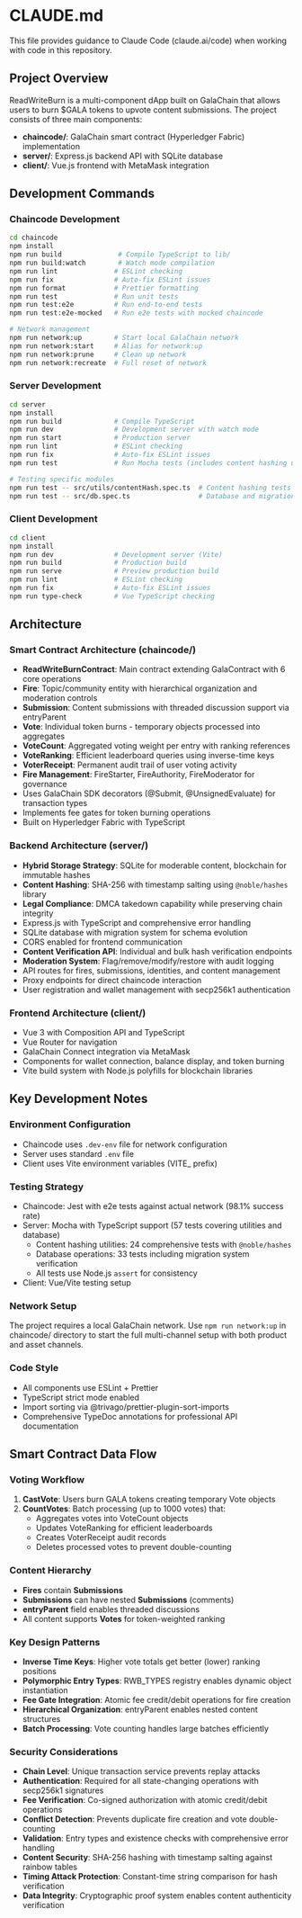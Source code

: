 # CLAUDE.md

This file provides guidance to Claude Code (claude.ai/code) when working with code in this repository.

## Project Overview

ReadWriteBurn is a multi-component dApp built on GalaChain that allows users to burn $GALA tokens to upvote content submissions. The project consists of three main components:

- **chaincode/**: GalaChain smart contract (Hyperledger Fabric) implementation
- **server/**: Express.js backend API with SQLite database
- **client/**: Vue.js frontend with MetaMask integration

## Development Commands

### Chaincode Development
```bash
cd chaincode
npm install
npm run build              # Compile TypeScript to lib/
npm run build:watch        # Watch mode compilation
npm run lint              # ESLint checking
npm run fix               # Auto-fix ESLint issues
npm run format            # Prettier formatting
npm run test              # Run unit tests
npm run test:e2e          # Run end-to-end tests
npm run test:e2e-mocked   # Run e2e tests with mocked chaincode

# Network management
npm run network:up        # Start local GalaChain network
npm run network:start     # Alias for network:up
npm run network:prune     # Clean up network
npm run network:recreate  # Full reset of network
```

### Server Development
```bash
cd server
npm install
npm run build             # Compile TypeScript
npm run dev               # Development server with watch mode
npm run start             # Production server
npm run lint              # ESLint checking
npm run fix               # Auto-fix ESLint issues
npm run test              # Run Mocha tests (includes content hashing utilities)

# Testing specific modules
npm run test -- src/utils/contentHash.spec.ts  # Content hashing tests
npm run test -- src/db.spec.ts                 # Database and migration tests
```

### Client Development
```bash
cd client
npm install
npm run dev               # Development server (Vite)
npm run build             # Production build
npm run serve             # Preview production build
npm run lint              # ESLint checking
npm run fix               # Auto-fix ESLint issues
npm run type-check        # Vue TypeScript checking
```

## Architecture

### Smart Contract Architecture (chaincode/)
- **ReadWriteBurnContract**: Main contract extending GalaContract with 6 core operations
- **Fire**: Topic/community entity with hierarchical organization and moderation controls
- **Submission**: Content submissions with threaded discussion support via entryParent
- **Vote**: Individual token burns - temporary objects processed into aggregates
- **VoteCount**: Aggregated voting weight per entry with ranking references
- **VoteRanking**: Efficient leaderboard queries using inverse-time keys
- **VoterReceipt**: Permanent audit trail of user voting activity
- **Fire Management**: FireStarter, FireAuthority, FireModerator for governance
- Uses GalaChain SDK decorators (@Submit, @UnsignedEvaluate) for transaction types
- Implements fee gates for token burning operations
- Built on Hyperledger Fabric with TypeScript

### Backend Architecture (server/)
- **Hybrid Storage Strategy**: SQLite for moderable content, blockchain for immutable hashes
- **Content Hashing**: SHA-256 with timestamp salting using `@noble/hashes` library
- **Legal Compliance**: DMCA takedown capability while preserving chain integrity
- Express.js with TypeScript and comprehensive error handling
- SQLite database with migration system for schema evolution
- CORS enabled for frontend communication
- **Content Verification API**: Individual and bulk hash verification endpoints
- **Moderation System**: Flag/remove/modify/restore with audit logging
- API routes for fires, submissions, identities, and content management
- Proxy endpoints for direct chaincode interaction
- User registration and wallet management with secp256k1 authentication

### Frontend Architecture (client/)
- Vue 3 with Composition API and TypeScript
- Vue Router for navigation
- GalaChain Connect integration via MetaMask
- Components for wallet connection, balance display, and token burning
- Vite build system with Node.js polyfills for blockchain libraries

## Key Development Notes

### Environment Configuration
- Chaincode uses `.dev-env` file for network configuration
- Server uses standard `.env` file
- Client uses Vite environment variables (VITE_ prefix)

### Testing Strategy
- Chaincode: Jest with e2e tests against actual network (98.1% success rate)
- Server: Mocha with TypeScript support (57 tests covering utilities and database)
  - Content hashing utilities: 24 comprehensive tests with `@noble/hashes`
  - Database operations: 33 tests including migration system verification
  - All tests use Node.js `assert` for consistency
- Client: Vue/Vite testing setup

### Network Setup
The project requires a local GalaChain network. Use `npm run network:up` in chaincode/ directory to start the full multi-channel setup with both product and asset channels.

### Code Style
- All components use ESLint + Prettier
- TypeScript strict mode enabled
- Import sorting via @trivago/prettier-plugin-sort-imports
- Comprehensive TypeDoc annotations for professional API documentation

## Smart Contract Data Flow

### Voting Workflow
1. **CastVote**: Users burn GALA tokens creating temporary Vote objects
2. **CountVotes**: Batch processing (up to 1000 votes) that:
   - Aggregates votes into VoteCount objects
   - Updates VoteRanking for efficient leaderboards
   - Creates VoterReceipt audit records
   - Deletes processed votes to prevent double-counting

### Content Hierarchy
- **Fires** contain **Submissions** 
- **Submissions** can have nested **Submissions** (comments)
- **entryParent** field enables threaded discussions
- All content supports **Votes** for token-weighted ranking

### Key Design Patterns
- **Inverse Time Keys**: Higher vote totals get better (lower) ranking positions
- **Polymorphic Entry Types**: RWB_TYPES registry enables dynamic object instantiation
- **Fee Gate Integration**: Atomic fee credit/debit operations for fire creation
- **Hierarchical Organization**: entryParent enables nested content structures
- **Batch Processing**: Vote counting handles large batches efficiently

### Security Considerations
- **Chain Level**: Unique transaction service prevents replay attacks
- **Authentication**: Required for all state-changing operations with secp256k1 signatures
- **Fee Verification**: Co-signed authorization with atomic credit/debit operations
- **Conflict Detection**: Prevents duplicate fire creation and vote double-counting
- **Validation**: Entry types and existence checks with comprehensive error handling
- **Content Security**: SHA-256 hashing with timestamp salting against rainbow tables
- **Timing Attack Protection**: Constant-time string comparison for hash verification
- **Data Integrity**: Cryptographic proof system enables content authenticity verification